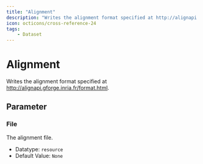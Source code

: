 ```yaml
---
title: "Alignment"
description: "Writes the alignment format specified at http://alignapi.gforge.inria.fr/format.html."
icon: octicons/cross-reference-24
tags: 
    - Dataset
---
```

# Alignment
<!-- This file was generated - DO NOT CHANGE IT MANUALLY -->



Writes the alignment format specified at http://alignapi.gforge.inria.fr/format.html.

## Parameter

### File

The alignment file.

- Datatype: `resource`
- Default Value: `None`



